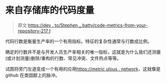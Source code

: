 # 来自存储库的代码度量

> 原文:[https://dev . to/Stephen _ batty/code-metrics-from-your-repository-217 I](https://dev.to/stephen_batty/code-metrics-from-your-repository-217i)

代码行数是衡量生产率的一个有用指标。特征的复杂性通常与行数成比例。

确定的行数并不是与开发人员生产率相关的唯一指标，这就是为什么我们还测量(或计划测量)删除/重构的行数、常见冲突、文件热点等等。

试图将旁门左道变成一个有用的应用[https://metric ulous . network](https://metriculous.network)，这就像是 github 在类固醇上的脉冲。